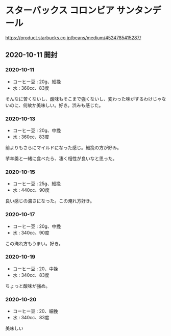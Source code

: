 # スターバックス コロンビア サンタンデール

<https://product.starbucks.co.jp/beans/medium/4524785415287/>

## 2020-10-11 開封

### 2020-10-11

- コーヒー豆 : 20g、細挽
- 水 : 360cc、83度

そんなに苦くないし、酸味もそこまで強くないし、変わった味がするわけじゃないのに、何故か美味しい。好き。渋みも感じた。

### 2020-10-13

- コーヒー豆 : 20g、中挽
- 水 : 360cc、83度

前よりもさらにマイルドになった感じ。細挽の方が好み。

芋羊羹と一緒に食べたら、凄く相性が良いなと思った。

### 2020-10-15

- コーヒー豆 : 25g、細挽
- 水 : 440cc、90度

良い感じの濃さになった。この淹れ方好き。

### 2020-10-17

- コーヒー豆 : 20g、中挽
- 水 : 340cc、90度

この淹れ方もうまい。好き。

### 2020-10-19

- コーヒー豆 : 20、中挽
- 水 : 340cc、83度

ちょっと酸味が強め。

### 2020-10-20

- コーヒー豆 : 20、細挽
- 水 : 340cc、83度

美味しい
